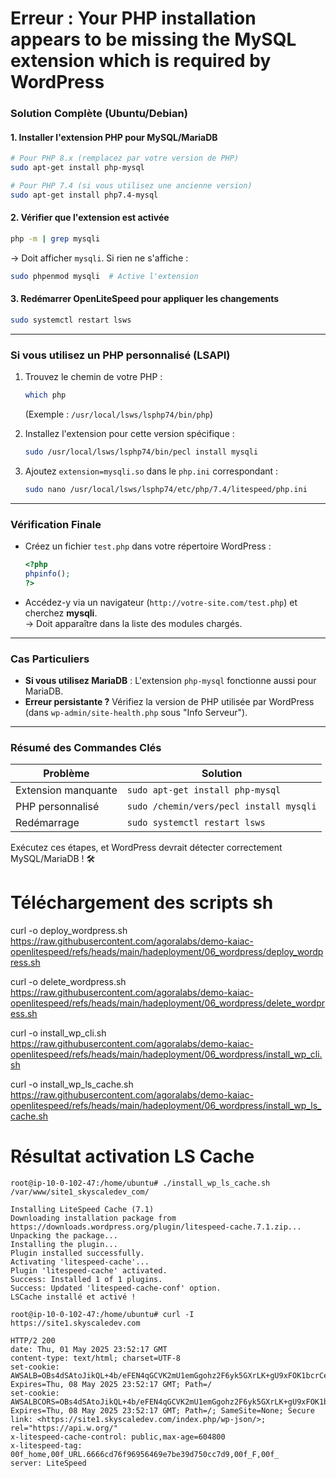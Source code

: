# Erreur : Your PHP installation appears to be missing the MySQL extension which is required by WordPress

### **Solution Complète (Ubuntu/Debian)**

#### 1. **Installer l'extension PHP pour MySQL/MariaDB**
```bash
# Pour PHP 8.x (remplacez par votre version de PHP)
sudo apt-get install php-mysql

# Pour PHP 7.4 (si vous utilisez une ancienne version)
sudo apt-get install php7.4-mysql
```

#### 2. **Vérifier que l'extension est activée**
```bash
php -m | grep mysqli
```
→ Doit afficher `mysqli`. Si rien ne s'affiche :
```bash
sudo phpenmod mysqli  # Active l'extension
```

#### 3. **Redémarrer OpenLiteSpeed pour appliquer les changements**
```bash
sudo systemctl restart lsws
```

---

### **Si vous utilisez un PHP personnalisé (LSAPI)**
1. Trouvez le chemin de votre PHP :
   ```bash
   which php
   ```
   (Exemple : `/usr/local/lsws/lsphp74/bin/php`)

2. Installez l'extension pour cette version spécifique :
   ```bash
   sudo /usr/local/lsws/lsphp74/bin/pecl install mysqli
   ```

3. Ajoutez `extension=mysqli.so` dans le `php.ini` correspondant :
   ```bash
   sudo nano /usr/local/lsws/lsphp74/etc/php/7.4/litespeed/php.ini
   ```

---

### **Vérification Finale**
- Créez un fichier `test.php` dans votre répertoire WordPress :
  ```php
  <?php
  phpinfo();
  ?>
  ```
- Accédez-y via un navigateur (`http://votre-site.com/test.php`) et cherchez **mysqli**.  
  → Doit apparaître dans la liste des modules chargés.

---

### **Cas Particuliers**
- **Si vous utilisez MariaDB** : L'extension `php-mysql` fonctionne aussi pour MariaDB.
- **Erreur persistante ?** Vérifiez la version de PHP utilisée par WordPress (dans `wp-admin/site-health.php` sous "Info Serveur").

---

### **Résumé des Commandes Clés**
| Problème | Solution |
|----------|----------|
| Extension manquante | `sudo apt-get install php-mysql` |
| PHP personnalisé | `sudo /chemin/vers/pecl install mysqli` |
| Redémarrage | `sudo systemctl restart lsws` |

Exécutez ces étapes, et WordPress devrait détecter correctement MySQL/MariaDB ! 🛠️

# Téléchargement des scripts sh

curl -o deploy_wordpress.sh https://raw.githubusercontent.com/agoralabs/demo-kaiac-openlitespeed/refs/heads/main/hadeployment/06_wordpress/deploy_wordpress.sh


curl -o delete_wordpress.sh https://raw.githubusercontent.com/agoralabs/demo-kaiac-openlitespeed/refs/heads/main/hadeployment/06_wordpress/delete_wordpress.sh


curl -o install_wp_cli.sh https://raw.githubusercontent.com/agoralabs/demo-kaiac-openlitespeed/refs/heads/main/hadeployment/06_wordpress/install_wp_cli.sh


curl -o install_wp_ls_cache.sh https://raw.githubusercontent.com/agoralabs/demo-kaiac-openlitespeed/refs/heads/main/hadeployment/06_wordpress/install_wp_ls_cache.sh


# Résultat activation LS Cache

```
root@ip-10-0-102-47:/home/ubuntu# ./install_wp_ls_cache.sh /var/www/site1_skyscaledev_com/

Installing LiteSpeed Cache (7.1)
Downloading installation package from https://downloads.wordpress.org/plugin/litespeed-cache.7.1.zip...
Unpacking the package...
Installing the plugin...
Plugin installed successfully.
Activating 'litespeed-cache'...
Plugin 'litespeed-cache' activated.
Success: Installed 1 of 1 plugins.
Success: Updated 'litespeed-cache-conf' option.
LSCache installé et activé !
```

```
root@ip-10-0-102-47:/home/ubuntu# curl -I https://site1.skyscaledev.com

HTTP/2 200 
date: Thu, 01 May 2025 23:52:17 GMT
content-type: text/html; charset=UTF-8
set-cookie: AWSALB=OBs4dSAtoJikQL+4b/eFEN4qGCVK2mU1emGgohz2F6yk5GXrLK+gU9xFOK1bcrCebHUTiUfUYdMpxv9nYtzRjslXeR4qxVqrCNb0FwcwWD+uh7/v1/8NuB7hySsU; Expires=Thu, 08 May 2025 23:52:17 GMT; Path=/
set-cookie: AWSALBCORS=OBs4dSAtoJikQL+4b/eFEN4qGCVK2mU1emGgohz2F6yk5GXrLK+gU9xFOK1bcrCebHUTiUfUYdMpxv9nYtzRjslXeR4qxVqrCNb0FwcwWD+uh7/v1/8NuB7hySsU; Expires=Thu, 08 May 2025 23:52:17 GMT; Path=/; SameSite=None; Secure
link: <https://site1.skyscaledev.com/index.php/wp-json/>; rel="https://api.w.org/"
x-litespeed-cache-control: public,max-age=604800
x-litespeed-tag: 00f_home,00f_URL.6666cd76f96956469e7be39d750cc7d9,00f_F,00f_
server: LiteSpeed
```
